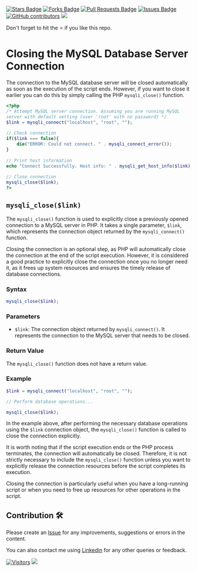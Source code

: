 <a href="https://github.com/drshahizan/learn-php/stargazers"><img src="https://img.shields.io/github/stars/drshahizan/learn-php" alt="Stars Badge"/></a>
<a href="https://github.com/drshahizan/learn-php/network/members"><img src="https://img.shields.io/github/forks/drshahizan/learn-php" alt="Forks Badge"/></a>
<a href="https://github.com/drshahizan/learn-php/pulls"><img src="https://img.shields.io/github/issues-pr/drshahizan/learn-php" alt="Pull Requests Badge"/></a>
<a href="https://github.com/drshahizan/learn-php/issues"><img src="https://img.shields.io/github/issues/drshahizan/learn-php" alt="Issues Badge"/></a>
<a href="https://github.com/drshahizan/learn-php/graphs/contributors"><img alt="GitHub contributors" src="https://img.shields.io/github/contributors/drshahizan/learn-php?color=2b9348"></a>
![](https://visitor-badge.glitch.me/badge?page_id=drshahizan/learn-php)

Don't forget to hit the :star: if you like this repo.

# Closing the MySQL Database Server Connection

The connection to the MySQL database server will be closed automatically as soon as the execution of the script ends. However, if you want to close it earlier you can do this by simply calling the PHP `mysqli_close()` function.	

```php
<?php
/* Attempt MySQL server connection. Assuming you are running MySQL
server with default setting (user 'root' with no password) */
$link = mysqli_connect("localhost", "root", "");
 
// Check connection
if($link === false){
    die("ERROR: Could not connect. " . mysqli_connect_error());
}
 
// Print host information
echo "Connect Successfully. Host info: " . mysqli_get_host_info($link);
 
// Close connection
mysqli_close($link);
?>
```

## `mysqli_close($link)`

The `mysqli_close()` function is used to explicitly close a previously opened connection to a MySQL server in PHP. It takes a single parameter, `$link`, which represents the connection object returned by the `mysqli_connect()` function.

Closing the connection is an optional step, as PHP will automatically close the connection at the end of the script execution. However, it is considered a good practice to explicitly close the connection once you no longer need it, as it frees up system resources and ensures the timely release of database connections.

### Syntax

```php
mysqli_close($link);
```

### Parameters

- `$link`: The connection object returned by `mysqli_connect()`. It represents the connection to the MySQL server that needs to be closed.

### Return Value

The `mysqli_close()` function does not have a return value.

### Example

```php
$link = mysqli_connect("localhost", "root", "");

// Perform database operations...

mysqli_close($link);
```

In the example above, after performing the necessary database operations using the `$link` connection object, the `mysqli_close()` function is called to close the connection explicitly.

It is worth noting that if the script execution ends or the PHP process terminates, the connection will automatically be closed. Therefore, it is not strictly necessary to include the `mysqli_close()` function unless you want to explicitly release the connection resources before the script completes its execution.

Closing the connection is particularly useful when you have a long-running script or when you need to free up resources for other operations in the script.


## Contribution 🛠️
Please create an [Issue](https://github.com/drshahizan/learn-php/issues) for any improvements, suggestions or errors in the content.

You can also contact me using [Linkedin](https://www.linkedin.com/in/drshahizan/) for any other queries or feedback.

[![Visitors](https://api.visitorbadge.io/api/visitors?path=https%3A%2F%2Fgithub.com%2Fdrshahizan&labelColor=%23697689&countColor=%23555555&style=plastic)](https://visitorbadge.io/status?path=https%3A%2F%2Fgithub.com%2Fdrshahizan)
![](https://hit.yhype.me/github/profile?user_id=81284918)

